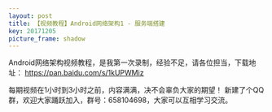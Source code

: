 ```yaml
---
layout: post
title: 【视频教程】Android网络架构1 - 服务端搭建
key: 20171205
picture_frame: shadow
---
```


Android网络架构视频教程，是我第一次录制，经验不足，请各位担当，下载地址：
https://pan.baidu.com/s/1kUPWMiz

每期视频在1小时到3小时之前，内容满满，决不会辜负大家的期望！
新建了个QQ群，欢迎大家踊跃加入，群号：658104698，大家可以互相学习交流。